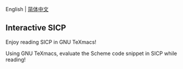 English | [简体中文](README.md)

## Interactive SICP

Enjoy reading SICP in GNU TeXmacs!

Using GNU TeXmacs, evaluate the Scheme code snippet in SICP while reading!
